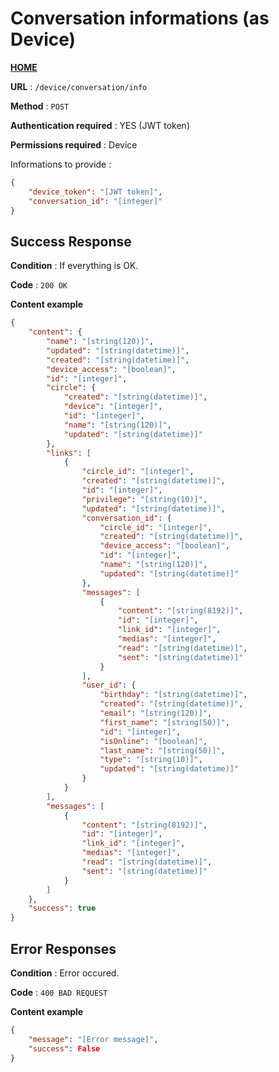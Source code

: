 # Conversation informations (as Device)
**[HOME](../README.md)**

**URL** : `/device/conversation/info`

**Method** : `POST`

**Authentication required** : YES (JWT token)

**Permissions required** : Device


Informations to provide :

```json
{
    "device_token": "[JWT token]",
    "conversation_id": "[integer]"
}
```

## Success Response

**Condition** : If everything is OK.

**Code** : `200 OK`

**Content example**

```json
{
    "content": {
        "name": "[string(120)]",
        "updated": "[string(datetime)]",
        "created": "[string(datetime)]",
        "device_access": "[boolean]",
        "id": "[integer]",
        "circle": {
            "created": "[string(datetime)]",
            "device": "[integer]",
            "id": "[integer]",
            "name": "[string(120)]",
            "updated": "[string(datetime)]"
        },
        "links": [
            {
                "circle_id": "[integer]",
                "created": "[string(datetime)]",
                "id": "[integer]",
                "privilege": "[string(10)]",
                "updated": "[string(datetime)]",
                "conversation_id": {
                    "circle_id": "[integer]",
                    "created": "[string(datetime)]",
                    "device_access": "[boolean]",
                    "id": "[integer]",
                    "name": "[string(120)]",
                    "updated": "[string(datetime)]"
                },
                "messages": [
                    {
                        "content": "[string(8192)]",
                        "id": "[integer]",
                        "link_id": "[integer]",
                        "medias": "[integer]",
                        "read": "[string(datetime)]",
                        "sent": "[string(datetime)]"
                    }
                ],
                "user_id": {
                    "birthday": "[string(datetime)]",
                    "created": "[string(datetime)]",
                    "email": "[string(120)]",
                    "first_name": "[string(50)]",
                    "id": "[integer]",
                    "isOnline": "[boolean]",
                    "last_name": "[string(50)]",
                    "type": "[string(10)]",
                    "updated": "[string(datetime)]"
                }
            }
        ],
        "messages": [
            {
                "content": "[string(8192)]",
                "id": "[integer]",
                "link_id": "[integer]",
                "medias": "[integer]",
                "read": "[string(datetime)]",
                "sent": "[string(datetime)]"
            }
        ]
    },
    "success": true
}
```

## Error Responses

**Condition** : Error occured.

**Code** : `400 BAD REQUEST`

**Content example**

```json
{
    "message": "[Error message]",
    "success": False
}
```
